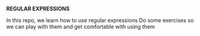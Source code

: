 **REGULAR EXPRESSIONS**

In this repo, we learn how to use regular expressions
Do some exercises so we can play with them and get comfortable
with using them
